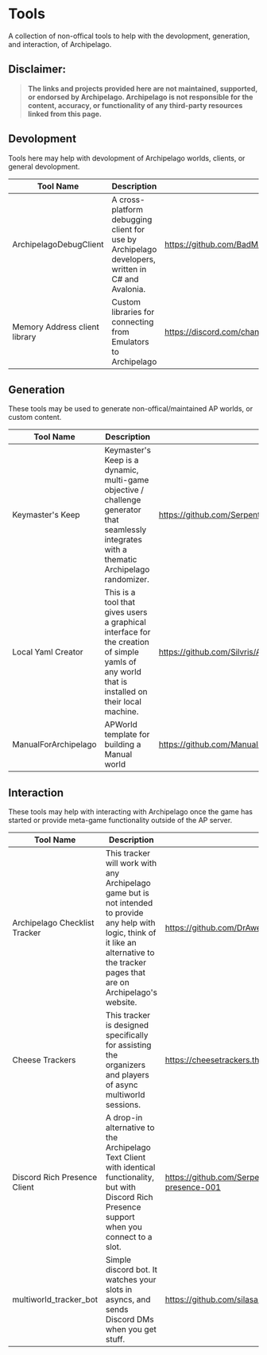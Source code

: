 # Tools
A collection of non-offical tools to help with the devolopment, generation, and interaction, of Archipelago.


## Disclaimer:
>**The links and projects provided here are not maintained, supported, or endorsed by Archipelago. Archipelago is not responsible for the content, accuracy, or functionality of any third-party resources linked from this page.**

## Devolopment
Tools here may help with devolopment of Archipelago worlds, clients, or general devolopment.

|Tool Name|Description|URL|
|---|---|---|
|ArchipelagoDebugClient|A cross-platform debugging client for use by Archipelago developers, written in C# and Avalonia.|https://github.com/BadMagic100/ArchipelagoDebugClient|
|Memory Address client library|Custom libraries for connecting from Emulators to Archipelago|https://discord.com/channels/731205301247803413/1281681999421116558|

## Generation
These tools may be used to generate non-offical/maintained AP worlds, or custom content.

|Tool Name|Description|URL|
|---|---|---|
|Keymaster's Keep|Keymaster's Keep is a dynamic, multi-game objective / challenge generator that seamlessly integrates with a thematic Archipelago randomizer.|https://github.com/SerpentAI/Archipelago/tree/kk/worlds/keymasters_keep|
|Local Yaml Creator|This is a tool that gives users a graphical interface for the creation of simple yamls of any world that is installed on their local machine.|https://github.com/Silvris/Archipelago/tree/yaml_maker|
|ManualForArchipelago|APWorld template for building a Manual world|https://github.com/ManualForArchipelago/Manual|

## Interaction
These tools may help with interacting with Archipelago once the game has started or provide meta-game functionality outside of the AP server.

|Tool Name|Description|URL|
|---|---|---|
|Archipelago Checklist Tracker|This tracker will work with any Archipelago game but is not intended to provide any help with logic, think of it like an alternative to the tracker pages that are on Archipelago's website.|https://github.com/DrAwesome4333/ap-tracker|
|Cheese Trackers|This tracker is designed specifically for assisting the organizers and players of async multiworld sessions.|https://cheesetrackers.theincrediblewheelofchee.se|
|Discord Rich Presence Client|A drop-in alternative to the Archipelago Text Client with identical functionality, but with Discord Rich Presence support when you connect to a slot.|https://github.com/SerpentAI/Archipelago/releases/tag/rich-presence-001|
|multiworld_tracker_bot|Simple discord bot. It watches your slots in asyncs, and sends Discord DMs when you get stuff.|https://github.com/silasary/multiworld_tracker_bot/|